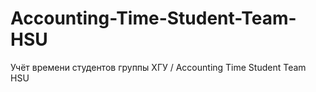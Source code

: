 # Accounting-Time-Student-Team-HSU
Учёт времени студентов группы ХГУ / Accounting Time Student Team HSU
